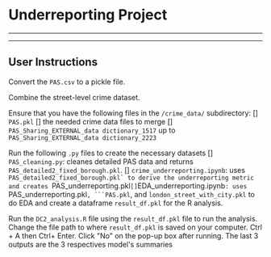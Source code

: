 # Underreporting Project
---

---
## User Instructions

Convert the ``PAS.csv`` to a pickle file.

Combine the street-level crime dataset.

Ensure that you have the following files in the ``/crime_data/`` subdirectory:
[] ``PAS.pkl``
[] the needed crime data files to merge
[] ``PAS_Sharing_EXTERNAL_data dictionary_1517`` up to ``PAS_Sharing_EXTERNAL_data dictionary_2223``

Run the following ``.py`` files to create the necessary datasets
[] ``PAS_cleaning.py``: cleanes detailed PAS data and returns ``PAS_detailed2_fixed_borough.pkl``.
[] ``crime_underreporting.ipynb``: uses ``PAS_detailed2_fixed_borough.pkl` to derive the underreporting metric and creates ``PAS_underreporting.pkl``
[] ``EDA_underreporting.ipynb``: uses ``PAS_underreporting.pkl``, ```PAS.pkl``, and ``london_street_with_city.pkl`` to do EDA and create a dataframe ``result_df.pkl`` for the R analysis.

Run the ``DC2_analysis.R`` file using the ``result_df.pkl`` file to run the analysis. Change the file path to where ``result_df.pkl`` is saved on your computer. 
Ctrl + A then Ctrl+ Enter. Click "No" on the pop-up box after running. The last 3 outputs are the 3 respectives model's summaries
